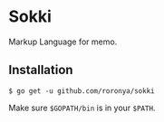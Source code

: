 # Sokki
Markup Language for memo.

## Installation

```shell
$ go get -u github.com/roronya/sokki
```

Make sure `$GOPATH/bin` is in your `$PATH`.
